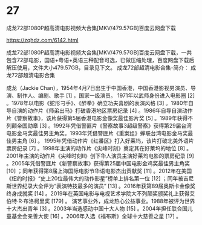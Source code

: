# 27
成龙72部1080P超高清电影视频大合集[MKV/479.57GB]百度云网盘下载

https://zqhdz.com/6142.html

成龙72部1080P超高清电影视频大合集[MKV/479.57GB]百度云网盘下载，一共包含72部电影，国语+粤语+英语三种配音可选，已做压缩处理，百度网盘下载后解压使用，文件大小479.57GB，目录见下文。
成龙72部超清电影合集-简介：
成龙72部超清电影合集

成龙（Jackie Chan），1954年4月7日出生于中国香港，中国香港影视男演员、导演、制作人、编剧、歌手 [1]  ，国家一级演员。
1971年以武师身份进入电影圈 [2]  。1978年以电影《蛇形刁手》、《醉拳》确立功夫喜剧的表演风格 [3]  。1980年自导自演的动作片《师弟出马》打破香港地区票房纪录 [4]  。1986年自导自演动作片《警察故事》，该片获得第5届香港电影金像奖最佳影片奖 [5]  。1989年获得不列颠帝国勋章 [3]  。1992年凭借警匪片《警察故事3超级警察》获得第29届台湾电影金马奖最佳男主角奖。1993年凭借警匪片《重案组》蝉联台湾电影金马奖最佳男主角 [6]  。
1995年凭借动作片《红番区》打入好莱坞，该片打破北美外语片票房纪录 [7]  。1998年主演的动作片《尖峰时刻》奠定其在好莱坞的地位 [8]  。2001年主演的动作片《尖峰时刻Ⅱ》创下华人演员主演好莱坞电影的票房纪录 [9]  。2005年凭借警匪片《新警察故事》获得第25届中国电影金鸡奖最佳男主角奖 [10]  ；同年获得第8届上海国际电影节华语电影杰出贡献奖 [11]  。2012年在美国《纽约时报》“史上20位最伟大的动作影星”榜单上排名第一位 [12]  ；同年被吉尼斯世界纪录大全评为“表演特技最多的演员” [13]  。2016年获第89届奥斯卡金像奖终身成就奖 [14]  。2019年在英国电影与电视艺术学院大不列颠奖颁奖礼上获得艾伯特·R·布洛柯里奖 [179]  。
演艺事业外，成龙热心公益事业。1988年被评为世界十大杰出青年 [3]  。2003年当选感动中国十大人物 [15]  。2004年担任联合国儿童基金会亲善大使 [16]  。2006年入选《福布斯》全球十大慈善之星 [17]  。
